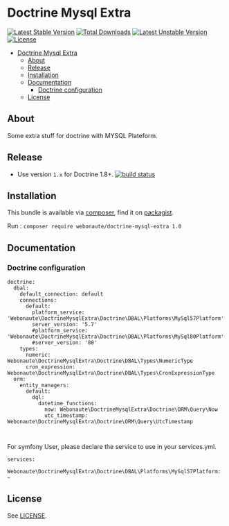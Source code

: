# Doctrine Mysql Extra #

[![Latest Stable Version](https://poser.pugx.org/webonaute/doctrine-mysql-extra/v/stable.svg)](https://packagist.org/packages/webonaute/doctrine-mysql-extra) [![Total Downloads](https://poser.pugx.org/webonaute/doctrine-mysql-extra/downloads.svg)](https://packagist.org/packages/webonaute/doctrine-mysql-extra) [![Latest Unstable Version](https://poser.pugx.org/webonaute/doctrine-mysql-extra/v/unstable.svg)](https://packagist.org/packages/webonaute/doctrine-mysql-extra) [![License](https://poser.pugx.org/webonaute/doctrine-mysql-extra/license.svg)](https://packagist.org/packages/webonaute/doctrine-mysql-extra)

<!--ts-->
   * [Doctrine Mysql Extra](#doctrine-mysql-extra)
      * [About](#about)
      * [Release](#release)
      * [Installation](#installation)
      * [Documentation](#documentation)
         * [Doctrine configuration](#doctrine-configuration)
      * [License](#license)

<!-- Added by: mdelisle, at: Tue 25 Jun 2019 16:15:00 EDT -->

<!--te-->

## About ##

Some extra stuff for doctrine with MYSQL Plateform.

## Release ##

* Use version `1.x` for Doctrine 1.8+. [![build status](https://travis-ci.org/webonaute/DoctrineMysqlExtra.svg?branch=master)](https://travis-ci.org/webonaute/DoctrineMysqlExtra)

## Installation ##

This bundle is available via [composer](https://github.com/composer/composer), find it on [packagist](https://packagist.org/packages/webonaute/doctrine-mysql-extra).

Run : 
```composer require webonaute/doctrine-mysql-extra 1.0```

## Documentation ##

### Doctrine configuration

``` 
doctrine:
  dbal:
    default_connection: default
    connections:
      default:
        platform_service: 'Webonaute\DoctrineMysqlExtra\Doctrine\DBAL\Platforms\MySql57Platform'
        server_version: '5.7'
        #platform_service: 'Webonaute\DoctrineMysqlExtra\Doctrine\DBAL\Platforms\MySql80Platform'
        #server_version: '80'
    types:
      numeric: Webonaute\DoctrineMysqlExtra\Doctrine\DBAL\Types\NumericType
      cron_expression: Webonaute\DoctrineMysqlExtra\Doctrine\DBAL\Types\CronExpressionType
  orm:
    entity_managers:
      default:
        dql:
          datetime_functions:
            now: Webonaute\DoctrineMysqlExtra\Doctrine\ORM\Query\Now
            utc_timestamp: Webonaute\DoctrineMysqlExtra\Doctrine\ORM\Query\UtcTimestamp

       
```

For symfony User, please declare the service to use in your services.yml.
```
services:
    Webonaute\DoctrineMysqlExtra\Doctrine\DBAL\Platforms\MySql57Platform: ~
```

## License ##

See [LICENSE](LICENSE).
